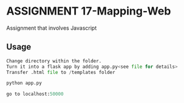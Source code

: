 # ASSIGNMENT 17-Mapping-Web

Assignment that involves Javascript
## Usage

```python
Change directory within the folder.
Turn it into a flask app by adding app.py<see file for details>
Transfer .html file to /templates folder

python app.py

go to localhost:50000
```


